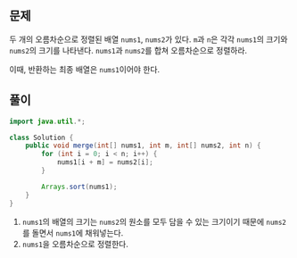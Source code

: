 ## 문제

두 개의 오름차순으로 정렬된 배열 `nums1`, `nums2`가 있다. `m`과 `n`은 각각 `nums1`의 크기와 `nums2`의 크기를 나타낸다. `nums1`과 `nums2`를 합쳐 오름차순으로 정렬하라.

이때, 반환하는 최종 배열은 `nums1`이어야 한다.

## 풀이

```java
import java.util.*;

class Solution {
    public void merge(int[] nums1, int m, int[] nums2, int n) {
        for (int i = 0; i < n; i++) {
            nums1[i + m] = nums2[i];
        }

        Arrays.sort(nums1);
    }
}
```

1. `nums1`의 배열의 크기는 `nums2`의 원소를 모두 담을 수 있는 크기이기 때문에 `nums2`를 돌면서 `nums1`에 채워넣는다.
2. `nums1`을 오름차순으로 정렬한다.
